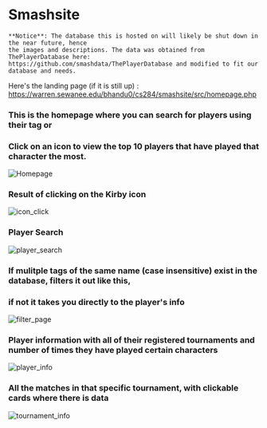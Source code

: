 # Smashsite

 ```
**Notice**: The database this is hosted on will likely be shut down in the near future, hence 
the images and descriptions. The data was obtained from ThePlayerDatabase here:
https://github.com/smashdata/ThePlayerDatabase and modified to fit our database and needs. 
```

Here's the landing page (if it is still up) : https://warren.sewanee.edu/bhandu0/cs284/smashsite/src/homepage.php

### This is the homepage where you can search for players using their tag or
### Click on an icon to view the top 10 players that have played that character the most.
![Homepage](https://github.com/utsav-bhandari/smashsite/assets/145168913/a8d49e5c-509d-4b02-b549-958e62729030)

### Result of clicking on the Kirby icon
![icon_click](https://github.com/utsav-bhandari/smashsite/assets/145168913/a4f0177b-d449-44c4-b63a-2f28659a2679)

### Player Search
![player_search](https://github.com/utsav-bhandari/smashsite/assets/145168913/7dc570a0-5346-465d-9e66-c0070f4d4322)

### If mulitple tags of the same name (case insensitive) exist in the database, filters it out like this,
### if not it takes you directly to the player's info
![filter_page](https://github.com/utsav-bhandari/smashsite/assets/145168913/037314c3-6fae-40e4-9008-e030c039819b)

### Player information with all of their registered tournaments and number of times they have played certain characters
![player_info](https://github.com/utsav-bhandari/smashsite/assets/145168913/6c217783-852b-404d-9e71-ed381dcf6092)

### All the matches in that specific tournament, with clickable cards where there is data
![tournament_info](https://github.com/utsav-bhandari/smashsite/assets/145168913/461b5b1b-ddfb-48cf-b440-d6f558ef49f6)
